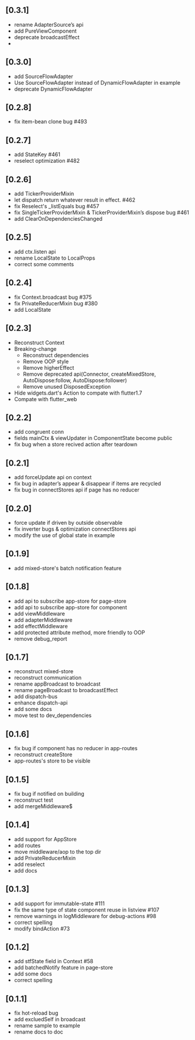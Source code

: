 ## [0.3.1]
- rename AdapterSource’s api 
- add PureViewComponent 
- deprecate broadcastEffect 
- 
## [0.3.0]
- add SourceFlowAdapter
- Use SourceFlowAdapter instead of DynamicFlowAdapter in example
- deprecate DynamicFlowAdapter

## [0.2.8]
- fix item-bean clone bug #493

## [0.2.7]
- add StateKey #461
- reselect optimization #482

## [0.2.6]
- add TickerProviderMixin
- let dispatch return whatever result in effect. #462 
- fix Reselect's _listEquals bug #457 
- fix SingleTickerProviderMixin & TickerProviderMixin’s dispose bug #461 
- add ClearOnDependenciesChanged 

## [0.2.5]
- add ctx.listen api
- rename LocalState to LocalProps
- correct some comments 

## [0.2.4]
- fix Context.broadcast bug #375
- fix PrivateReducerMixin bug #380 
- add LocalState

## [0.2.3]
- Reconstruct Context
- Breaking-change 
  - Reconstruct dependencies
  - Remove OOP style
  - Remove higherEffect
  - Remove deprecated api(Connector, createMixedStore, AutoDispose:follow, AutoDispose:follower)
  - Remove unused DisposedException
- Hide widgets.dart's Action to compate with flutter1.7
- Compate with flutter_web

## [0.2.2]
- add congruent conn 
- fields mainCtx & viewUpdater in ComponentState become public 
- fix bug when a store recived action after teardown

## [0.2.1]
- add forceUpdate api on context
- fix bug in adapter’s appear & disappear if items are recycled
- fix bug in connectStores api if page has no reducer

## [0.2.0]
- force update if driven by outside observable 
- fix inverter bugs & optimization connectStores api 
- modify the use of global state in example 

## [0.1.9]
- add mixed-store's batch notification feature

## [0.1.8]
- add api to subscribe app-store for page-store
- add api to subscribe app-store for component
- add viewMiddleware
- add adapterMiddleware
- add effectMiddleware
- add protected attribute method, more friendly to OOP
- remove debug_report

## [0.1.7]
- reconstruct mixed-store
- reconstruct communication
- rename appBroadcast to broadcast
- rename pageBroadcast to broadcastEffect
- add dispatch-bus
- enhance dispatch-api
- add some docs
- move test to dev_dependencies

## [0.1.6]
- fix bug if component has no reducer in app-routes
- reconstruct createStore
- app-routes's store to be visible

## [0.1.5]
- fix bug if notified on building
- reconstruct test
- add mergeMiddleware\$

## [0.1.4]
- add support for AppStore
- add routes
- move middleware/aop to the top dir
- add PrivateReducerMixin
- add reselect
- add docs

## [0.1.3]
- add support for immutable-state #111
- fix the same type of state component reuse in listview #107
- remove warnings in logMiddleware for debug-actions #98
- correct spelling
- modify bindAction #73

## [0.1.2]
- add stfState field in Context #58
- add batchedNotify feature in page-store
- add some docs
- correct spelling

## [0.1.1]
- fix hot-reload bug
- add excluedSelf in broadcast
- rename sample to example
- rename docs to doc
































